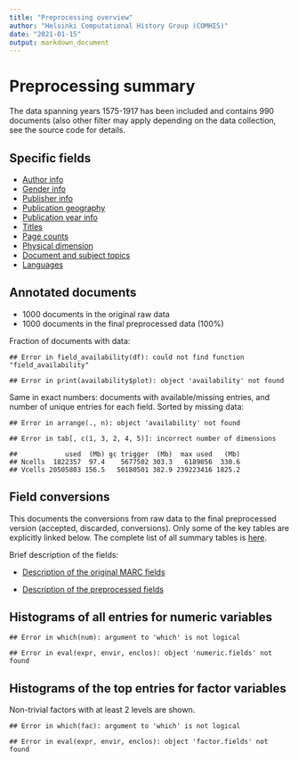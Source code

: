 ```yaml
---
title: "Preprocessing overview"
author: "Helsinki Computational History Group (COMHIS)"
date: "2021-01-15"
output: markdown_document
---
```


# Preprocessing summary

The data spanning years 1575-1917 has been included and contains 990 documents (also other filter may apply depending on the data collection, see the source code for details.



## Specific fields

  * [Author info](author.md)
  * [Gender info](gender.md)
  * [Publisher info](publisher.md)
  * [Publication geography](publicationplace.md)
  * [Publication year info](publicationyear.md)
  * [Titles](title.md)  
  * [Page counts](pagecount.md)
  * [Physical dimension](dimension.md)    
  * [Document and subject topics](topic.md)
  * [Languages](language.md)


## Annotated documents

  * 1000 documents in the original raw data
  * 1000 documents in the final preprocessed data (100%)

Fraction of documents with data:


```
## Error in field_availability(df): could not find function "field_availability"
```

```
## Error in print(availability$plot): object 'availability' not found
```

Same in exact numbers: documents with available/missing entries, and number of unique entries for each field. Sorted by missing data:


```
## Error in arrange(., n): object 'availability' not found
```

```
## Error in tab[, c(1, 3, 2, 4, 5)]: incorrect number of dimensions
```

```
##            used  (Mb) gc trigger  (Mb)  max used   (Mb)
## Ncells  1822357  97.4    5677502 303.3   6189056  330.6
## Vcells 20505803 156.5   50180501 382.9 239223416 1825.2
```


## Field conversions

This documents the conversions from raw data to the final preprocessed version (accepted, discarded, conversions). Only some of the key tables are explicitly linked below. The complete list of all summary tables is [here](output.tables/).

Brief description of the fields:

 * [Description of the original MARC fields](https://github.com/COMHIS/fennica/blob/master/inst/extdata/fieldnames.csv)

 * [Description of the preprocessed fields](https://github.com/COMHIS/fennica/blob/master/inst/extdata/fieldname_table.csv)


## Histograms of all entries for numeric variables


```
## Error in which(num): argument to 'which' is not logical
```

```
## Error in eval(expr, envir, enclos): object 'numeric.fields' not found
```


## Histograms of the top entries for factor variables

Non-trivial factors with at least 2 levels are shown.


```
## Error in which(fac): argument to 'which' is not logical
```

```
## Error in eval(expr, envir, enclos): object 'factor.fields' not found
```


